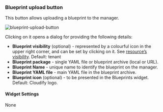 ### Blueprint upload button
This button allows uploading a blueprint to the manager. 

![blueprint-upload-button](https://docs.cloudify.co/5.0.5/images/ui/widgets/blueprint-upload-button.png)

Clicking on it opens a dialog for providing the following details:

* **Blueprint visibility** (optional) - represented by a colourful icon in the upper right corner, and can be set by clicking on it. See [resource’s visibility](https://docs.cloudify.co/5.0.5/working_with/manager/resource-visibility). Default: tenant
* **Blueprint package** - single YAML file or blueprint archive (local or URL). 
* **Blueprint Name** - unique name to identify the blueprint on the manager.
* **Blueprint YAML file** - main YAML file in the blueprint archive.
* **Blueprint icon** (optional) - to be presented in the Blueprints widget. Default: Cloudify logo.


#### Widget Settings
None